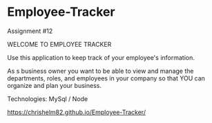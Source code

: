 # Employee-Tracker

Assignment #12


WELCOME TO EMPLOYEE TRACKER

Use this application to keep track of your employee's information.

As s business owner you want to be able to view and manage the departments, roles, and employees in your company so that YOU can organize and plan your business.

Technologies: MySql / Node

https://chrishelm82.github.io/Employee-Tracker/


